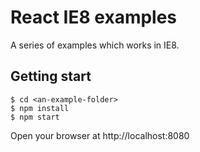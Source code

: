 # React IE8 examples

A series of examples which works in IE8.

## Getting start

```shell
$ cd <an-example-folder>
$ npm install
$ npm start
```

Open your browser at http://localhost:8080
